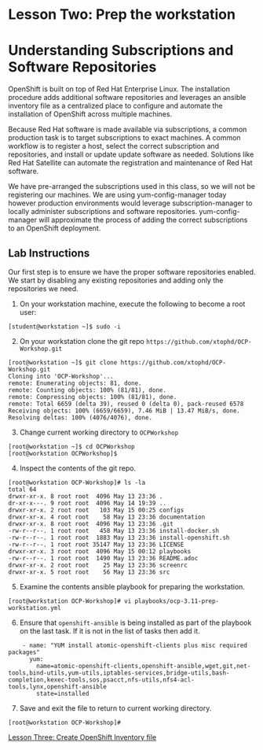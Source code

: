 # Lesson Two: Prep the workstation 
# Understanding Subscriptions and Software Repositories

OpenShift is built on top of Red Hat Enterprise Linux. The installation procedure adds additional software repositories and leverages an ansible inventory file as a centralized place to configure and automate the installation of OpenShift across multiple machines.

Because Red Hat software is made available via subscriptions, a common production task is to target subscriptions to exact machines. A common workflow is to register a host, select the correct subscription and repositories, and install or update update software as needed. Solutions like Red Hat Satellite can automate the registration and maintenance of Red Hat software. 

We have pre-arranged the subscriptions used in this class, so we will not be registering our machines. We are using yum-config-manager today however production environments would leverage subscription-manager to locally administer subscriptions and software repositories. yum-config-manager will approximate the process of adding the correct subscriptions to an OpenShift deployment.

## Lab Instructions
Our first step is to ensure we have the proper software repositories enabled. We start by disabling any existing repositories and adding only the repositories we need. 

1. On your workstation machine, execute the following to become a root user:
```
[student@workstation ~]$ sudo -i
```

2. On your workstation clone the git repo ```https://github.com/xtophd/OCP-Workshop.git```
```
[root@workstation ~]$ git clone https://github.com/xtophd/OCP-Workshop.git
Cloning into 'OCP-Workshop'...
remote: Enumerating objects: 81, done.
remote: Counting objects: 100% (81/81), done.
remote: Compressing objects: 100% (81/81), done.
remote: Total 6659 (delta 39), reused 0 (delta 0), pack-reused 6578
Receiving objects: 100% (6659/6659), 7.46 MiB | 13.47 MiB/s, done.
Resolving deltas: 100% (4076/4076), done.
```
3. Change current working directory to ```OCPWorkshop```

```
[root@workstation ~]$ cd OCPWorkshop
[root@workstation OCPWorkshop]$
```
4. Inspect the contents of the git repo.
```
[root@workstation OCP-Workshop]# ls -la
total 64
drwxr-xr-x. 8 root root  4096 May 13 23:36 .
dr-xr-x---. 9 root root  4096 May 14 19:39 ..
drwxr-xr-x. 2 root root   103 May 15 00:25 configs
drwxr-xr-x. 4 root root    58 May 13 23:36 documentation
drwxr-xr-x. 8 root root  4096 May 13 23:36 .git
-rw-r--r--. 1 root root   458 May 13 23:36 install-docker.sh
-rw-r--r--. 1 root root  1883 May 13 23:36 install-openshift.sh
-rw-r--r--. 1 root root 35147 May 13 23:36 LICENSE
drwxr-xr-x. 3 root root  4096 May 15 00:12 playbooks
-rw-r--r--. 1 root root  1490 May 13 23:36 README.adoc
drwxr-xr-x. 2 root root    25 May 13 23:36 screenrc
drwxr-xr-x. 5 root root    56 May 13 23:36 src
```

5. Examine the contents ansible playbook for preparing the workstation.  
```
[root@workstation OCP-Workshop]# vi playbooks/ocp-3.11-prep-workstation.yml
```

6. Ensure that ```openshift-ansible``` is being installed as part of the playbook on the last task. If it is not in the list of tasks then add it.
```
    - name: "YUM install atomic-openshift-clients plus misc required packages"
      yum:
        name=atomic-openshift-clients,openshift-ansible,wget,git,net-tools,bind-utils,yum-utils,iptables-services,bridge-utils,bash-completion,kexec-tools,sos,psacct,nfs-utils,nfs4-acl-tools,lynx,openshift-ansible
        state=installed
```
7. Save and exit the file to return to current working directory.
```
[root@workstation OCP-Workshop]#
```

[Lesson Three: Create OpenShift Inventory file](03-lesson-create_inventory.md)
